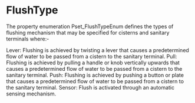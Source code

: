 FlushType
=========

The property enumeration Pset_FlushTypeEnum defines the types of flushing mechanism that may be specified for cisterns and sanitary terminals where:-

Lever: Flushing is achieved by twisting a lever that causes a predetermined flow of water to be passed from a cistern to the sanitary terminal.
Pull: Flushing is achieved by pulling a handle or knob vertically upwards that causes a predetermined flow of water to be passed from a cistern to the sanitary terminal.
Push: Flushing is achieved by pushing a button or plate that causes a predetermined flow of water to be passed from a cistern to the sanitary terminal.
Sensor: Flush is activated through an automatic sensing mechanism.
